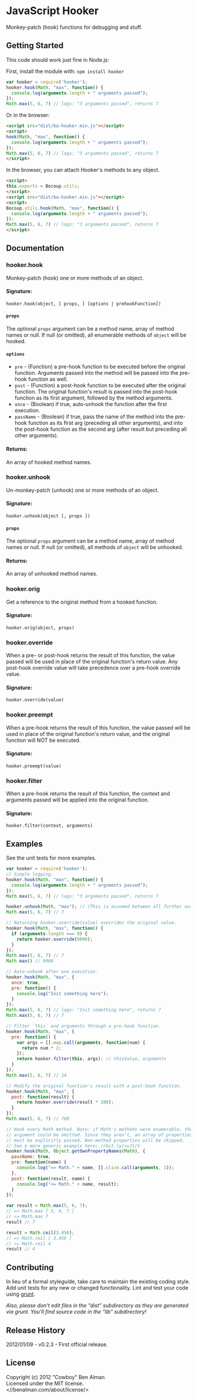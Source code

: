 # JavaScript Hooker

Monkey-patch (hook) functions for debugging and stuff.

## Getting Started

This code should work just fine in Node.js:

First, install the module with: `npm install hooker`

```javascript
var hooker = require('hooker');
hooker.hook(Math, "max", function() {
  console.log(arguments.length + " arguments passed");
});
Math.max(5, 6, 7) // logs: "3 arguments passed", returns 7
```

Or in the browser:

```html
<script src="dist/ba-hooker.min.js"></script>
<script>
hook(Math, "max", function() {
  console.log(arguments.length + " arguments passed");
});
Math.max(5, 6, 7) // logs: "3 arguments passed", returns 7
</script>
```

In the browser, you can attach Hooker's methods to any object.

```html
<script>
this.exports = Bocoup.utils;
</script>
<script src="dist/ba-hooker.min.js"></script>
<script>
Bocoup.utils.hook(Math, "max", function() {
  console.log(arguments.length + " arguments passed");
});
Math.max(5, 6, 7) // logs: "3 arguments passed", returns 7
</script>
```

## Documentation

### hooker.hook
Monkey-patch (hook) one or more methods of an object.
#### Signature:
`hooker.hook(object, [ props, ] [options | prehookFunction])`
#### `props`
The optional `props` argument can be a method name, array of method names or null. If null (or omitted), all enumerable methods of `object` will be hooked.
#### `options`
* `pre` - (Function) a pre-hook function to be executed before the original function. Arguments passed into the method will be passed into the pre-hook function as well.
* `post` - (Function) a post-hook function to be executed after the original function. The original function's result is passed into the post-hook function as its first argument, followed by the method arguments.
* `once` - (Boolean) if true, auto-unhook the function after the first execution.
* `passName` - (Boolean) if true, pass the name of the method into the pre-hook function as its first arg (preceding all other arguments), and into the post-hook function as the second arg (after result but preceding all other arguments).

#### Returns:
An array of hooked method names.

### hooker.unhook
Un-monkey-patch (unhook) one or more methods of an object.
#### Signature:
`hooker.unhook(object [, props ])`
#### `props`
The optional `props` argument can be a method name, array of method names or null. If null (or omitted), all methods of `object` will be unhooked.
#### Returns:
An array of unhooked method names.

### hooker.orig
Get a reference to the original method from a hooked function.
#### Signature:
`hooker.orig(object, props)`

### hooker.override
When a pre- or post-hook returns the result of this function, the value
passed will be used in place of the original function's return value. Any
post-hook override value will take precedence over a pre-hook override value.
#### Signature:
`hooker.override(value)`

### hooker.preempt
When a pre-hook returns the result of this function, the value passed will
be used in place of the original function's return value, and the original
function will NOT be executed.
#### Signature:
`hooker.preempt(value)`

### hooker.filter
When a pre-hook returns the result of this function, the context and
arguments passed will be applied into the original function.
#### Signature:
`hooker.filter(context, arguments)`


## Examples
See the unit tests for more examples.

```javascript
var hooker = require('hooker');
// Simple logging.
hooker.hook(Math, "max", function() {
  console.log(arguments.length + " arguments passed");
});
Math.max(5, 6, 7) // logs: "3 arguments passed", returns 7

hooker.unhook(Math, "max"); // (This is assumed between all further examples)
Math.max(5, 6, 7) // 7

// Returning hooker.override(value) overrides the original value.
hooker.hook(Math, "max", function() {
  if (arguments.length === 0) {
    return hooker.override(9000);
  }
});
Math.max(5, 6, 7) // 7
Math.max() // 9000

// Auto-unhook after one execution.
hooker.hook(Math, "max", {
  once: true,
  pre: function() {
    console.log("Init something here");
  }
});
Math.max(5, 6, 7) // logs: "Init something here", returns 7
Math.max(5, 6, 7) // 7

// Filter `this` and arguments through a pre-hook function.
hooker.hook(Math, "max", {
  pre: function() {
    var args = [].map.call(arguments, function(num) {
      return num * 2;
    });
    return hooker.filter(this, args); // thisValue, arguments
  }
});
Math.max(5, 6, 7) // 14

// Modify the original function's result with a post-hook function.
hooker.hook(Math, "max", {
  post: function(result) {
    return hooker.override(result * 100);
  }
});
Math.max(5, 6, 7) // 700

// Hook every Math method. Note: if Math's methods were enumerable, the second
// argument could be omitted. Since they aren't, an array of properties to hook
// must be explicitly passed. Non-method properties will be skipped.
// See a more generic example here: //bit.ly/vvJlrS
hooker.hook(Math, Object.getOwnPropertyNames(Math), {
  passName: true,
  pre: function(name) {
    console.log("=> Math." + name, [].slice.call(arguments, 1));
  },
  post: function(result, name) {
    console.log("<= Math." + name, result);
  }
});

var result = Math.max(5, 6, 7);
// => Math.max [ 5, 6, 7 ]
// <= Math.max 7
result // 7

result = Math.ceil(3.456);
// => Math.ceil [ 3.456 ]
// <= Math.ceil 4
result // 4
```

## Contributing
In lieu of a formal styleguide, take care to maintain the existing coding style. Add unit tests for any new or changed functionality. Lint and test your code using [grunt](https://github.com/cowboy/grunt).

_Also, please don't edit files in the "dist" subdirectory as they are generated via grunt. You'll find source code in the "lib" subdirectory!_

## Release History
2012/01/09 - v0.2.3 - First official release.

## License
Copyright (c) 2012 "Cowboy" Ben Alman  
Licensed under the MIT license.  
<//benalman.com/about/license/>
